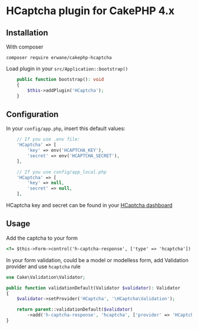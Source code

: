 # HCaptcha plugin for CakePHP 4.x

## Installation

With composer
```
composer require erwane/cakephp-hcaptcha
```

Load plugin in your `src/Application::bootstrap()`
```php
    public function bootstrap(): void
    {
        $this->addPlugin('HCaptcha');
    }
```

## Configuration
In your `config/app.php`, insert this default values:

```php
    // If you use .env file:
    'HCaptcha' => [
        'key' => env('HCAPTCHA_KEY'),
        'secret' => env('HCAPTCHA_SECRET'),
    ],

    // If you use config/app_local.php
    'HCaptcha' => [
        'key' => null,
        'secret' => null,
    ],
```

HCaptcha key and secret can be found in your [HCaptcha dashboard](https://dashboard.hcaptcha.com/sites?page=1)

## Usage
Add the captcha to your form
```html
<?= $this->Form->control('h-captcha-response', ['type' => 'hcaptcha']) ?>
```
In your form validation, could be a model or modelless form, add Validation provider and use `hcaptcha` rule

```php
use Cake\Validation\Validator;

public function validationDefault(Validator $validator): Validator
{
    $validator->setProvider('HCaptcha', '\HCaptcha\Validation');

    return parent::validationDefault($validator)
        ->add('h-captcha-response', 'hcaptcha', ['provider' => 'HCaptcha', 'rule' => 'hcaptcha']);
}
```
